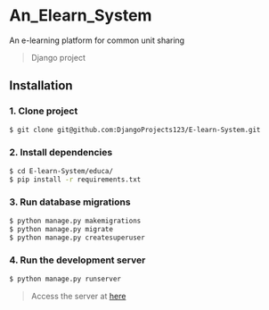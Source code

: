 # An_Elearn_System

An e-learning platform for common unit sharing

> Django project

## Installation
### 1. Clone project
```bash
$ git clone git@github.com:DjangoProjects123/E-learn-System.git
```

### 2. Install dependencies
```bash
$ cd E-learn-System/educa/
$ pip install -r requirements.txt
```

### 3. Run database migrations
```bash
$ python manage.py makemigrations
$ python manage.py migrate
$ python manage.py createsuperuser
```

### 4. Run the development server
```bash
$ python manage.py runserver
```
> Access the server at [here](http://127.0.0.1:8000)

